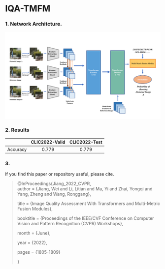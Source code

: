 # IQA-TMFM
### 1. Network Architcture.
![image](figures/network.png)
### 2. Results

| | CLIC2022-Valid | CLIC2022-Test |
| :------: | :-----:| :-----:|
|Accuracy| 0.779 | 0.779 |
### 3. 
If you find this paper or repository useful, please cite.
> @InProceedings{Jiang_2022_CVPR,  
>    author    = {Jiang, Wei and Li, Litian and Ma, Yi and Zhai, Yongqi and Yang, Zheng and Wang, Ronggang},
>    
>    title     = {Image Quality Assessment With Transformers and Multi-Metric Fusion Modules},
>    
>    booktitle = {Proceedings of the IEEE/CVF Conference on Computer Vision and Pattern Recognition (CVPR) Workshops},
>    
>    month     = {June},
>    
>    year      = {2022},
>    
>    pages     = {1805-1809}
>    
> }
